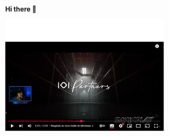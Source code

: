 ## Hi there 👋

<!--
**Jhan10/Jhan10** is a ✨ _special_ ✨ repository because its `README.md` (this file) appears on your GitHub profile.

Here are some ideas to get you started:

- 🔭 I’m currently working on ...
- 🌱 I’m currently learning ...
- 👯 I’m looking to collaborate on ...
- 🤔 I’m looking for help with ...
- 💬 Ask me about ...
- 📫 How to reach me: ...
- 😄 Pronouns: ...
- ⚡ Fun fact: ...
-->
<img src=_assets/fiile.svg >

<img src=_assets/ClientsAPI/201239.png onmouseover="this.src='_assets/ClientsAPI/albion.png'" onmouseout="this.src='_assets/ClientsAPI/201239.png'">

